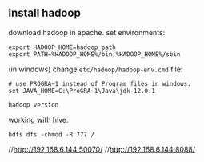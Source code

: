 
## install hadoop

download hadoop in apache.
set environments:

```
export HADOOP_HOME=hadoop_path
export PATH=%HADOOP_HOME%/bin;%HADOOP_HOME%/sbin
```

(in windows) change `etc/hadoop/hadoop-env.cmd` file:

```
# use PROGRA~1 instead of Program files in windows.
set JAVA_HOME=C:\ProGRA~1\Java\jdk-12.0.1
```

```
hadoop version
```

working with hive.
```
hdfs dfs -chmod -R 777 /
```

//http://192.168.6.144:50070/
//http://192.168.6.144:8088/